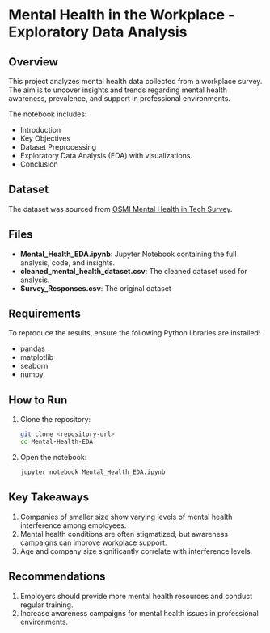 # Mental Health in the Workplace - Exploratory Data Analysis

## Overview
This project analyzes mental health data collected from a workplace survey. The aim is to uncover insights and trends regarding mental health awareness, prevalence, and support in professional environments.

The notebook includes:
- Introduction
- Key Objectives
- Dataset Preprocessing
- Exploratory Data Analysis (EDA) with visualizations.
- Conclusion

## Dataset
The dataset was sourced from [OSMI Mental Health in Tech Survey](https://osmhhelp.org/research.html).

## Files
- **Mental_Health_EDA.ipynb**: Jupyter Notebook containing the full analysis, code, and insights.
- **cleaned_mental_health_dataset.csv**: The cleaned dataset used for analysis.
- **Survey_Responses.csv**: The original dataset

## Requirements
To reproduce the results, ensure the following Python libraries are installed:
- pandas
- matplotlib
- seaborn
- numpy

## How to Run
1. Clone the repository:
   ```bash
   git clone <repository-url>
   cd Mental-Health-EDA
   ```
2. Open the notebook:
   ```bash
   jupyter notebook Mental_Health_EDA.ipynb
   ```

## Key Takeaways
1. Companies of smaller size show varying levels of mental health interference among employees.
2. Mental health conditions are often stigmatized, but awareness campaigns can improve workplace support.
3. Age and company size significantly correlate with interference levels.

## Recommendations
1. Employers should provide more mental health resources and conduct regular training.
2. Increase awareness campaigns for mental health issues in professional environments.
